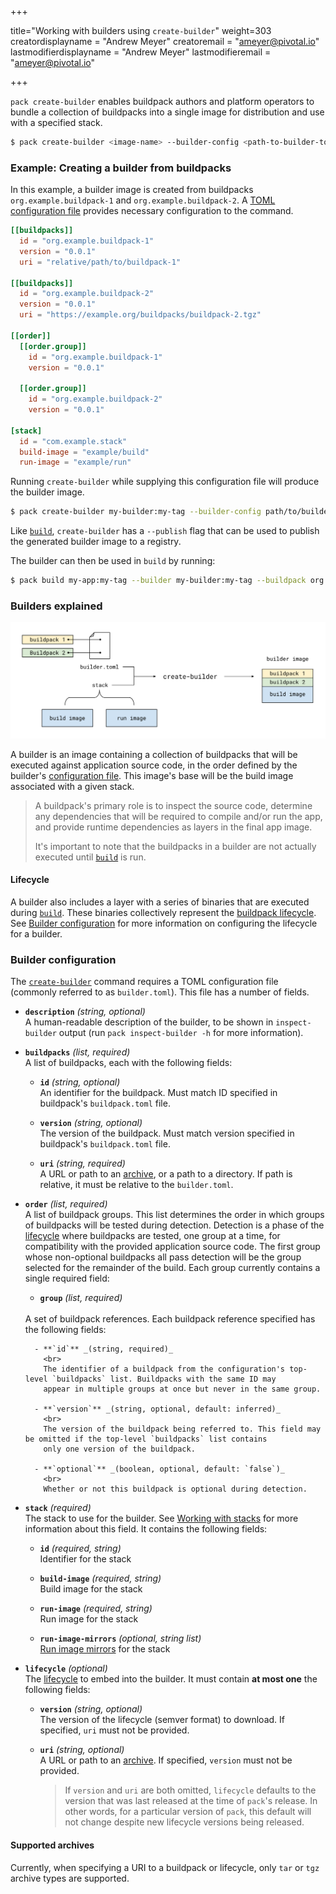 +++

title="Working with builders using `create-builder`"
weight=303
creatordisplayname = "Andrew Meyer"
creatoremail = "ameyer@pivotal.io"
lastmodifierdisplayname = "Andrew Meyer"
lastmodifieremail = "ameyer@pivotal.io"

+++

`pack create-builder` enables buildpack authors and platform operators to bundle a collection of buildpacks into a
single image for distribution and use with a specified stack.

```bash
$ pack create-builder <image-name> --builder-config <path-to-builder-toml>
```

### Example: Creating a builder from buildpacks

In this example, a builder image is created from buildpacks `org.example.buildpack-1` and `org.example.buildpack-2`.
A [TOML configuration file](#builder-configuration) provides necessary configuration to the command.

```toml
[[buildpacks]]
  id = "org.example.buildpack-1"
  version = "0.0.1"
  uri = "relative/path/to/buildpack-1"

[[buildpacks]]
  id = "org.example.buildpack-2"
  version = "0.0.1"
  uri = "https://example.org/buildpacks/buildpack-2.tgz"

[[order]]
  [[order.group]]
    id = "org.example.buildpack-1"
    version = "0.0.1"
  
  [[order.group]]
    id = "org.example.buildpack-2"
    version = "0.0.1"

[stack]
  id = "com.example.stack"
  build-image = "example/build"
  run-image = "example/run"
```

Running `create-builder` while supplying this configuration file will produce the builder image.

```bash
$ pack create-builder my-builder:my-tag --builder-config path/to/builder.toml
```

Like [`build`](/docs/using-pack/building-app), `create-builder` has a `--publish` flag that can be used to publish
the generated builder image to a registry.

The builder can then be used in `build` by running:

```bash
$ pack build my-app:my-tag --builder my-builder:my-tag --buildpack org.example.buildpack-1
```

### Builders explained

![create-builder diagram](/docs/using-pack/create-builder.svg)

A builder is an image containing a collection of buildpacks that will be executed against application source code, in
the order defined by the builder's [configuration file](#builder-configuration). This image's base will be the build
image associated with a given stack.

> A buildpack's primary role is to inspect the source code, determine any
> dependencies that will be required to compile and/or run the app, and provide runtime dependencies as layers in the
> final app image. 
> 
> It's important to note that the buildpacks in a builder are not actually executed until
> [`build`](/docs/using-pack/building-app/#building-explained) is run.

#### Lifecycle

A builder also includes a layer with a series of binaries that are executed during [`build`](/docs/using-pack/building-app/#building-explained).
These binaries collectively represent the [buildpack lifecycle](https://github.com/buildpack/lifecycle#lifecycle). See
[Builder configuration](#builder-configuration) for more information on configuring the lifecycle for a builder.

### Builder configuration

The [`create-builder`](/docs/using-pack/working-with-builders) command requires a TOML configuration file (commonly
referred to as `builder.toml`). This file has a number of fields.

- **`description`** _(string, optional)_
  <br>
  A human-readable description of the builder, to be shown in `inspect-builder` output
  (run `pack inspect-builder -h` for more information).

- **`buildpacks`** _(list, required)_
  <br>
  A list of buildpacks, each with the following fields:
  
  - **`id`** _(string, optional)_
    <br>
    An identifier for the buildpack. Must match ID specified in buildpack's `buildpack.toml` file.
    
  - **`version`** _(string, optional)_
    <br>
    The version of the buildpack. Must match version specified in buildpack's `buildpack.toml` file.
    
  - **`uri`** _(string, required)_
    <br>
    A URL or path to an [archive](#supported-archives), or a path to a directory. If path is relative, it must be relative to the `builder.toml`.

- **`order`** _(list, required)_
  <br>
  A list of buildpack groups. This list determines the order in which groups of buildpacks
  will be tested during detection. Detection is a phase of the [lifecycle](#lifecycle) where
  buildpacks are tested, one group at a time, for compatibility with the provided application source code. The first
  group whose non-optional buildpacks all pass detection will be the group selected for the remainder of the build. Each
  group currently contains a single required field:
  
    - **`group`** _(list, required)_
    <br>
    A set of buildpack references. Each buildpack reference specified has the following fields:
    
        - **`id`** _(string, required)_
          <br>
          The identifier of a buildpack from the configuration's top-level `buildpacks` list. Buildpacks with the same ID may
          appear in multiple groups at once but never in the same group.
        
        - **`version`** _(string, optional, default: inferred)_
          <br>
          The version of the buildpack being referred to. This field may be omitted if the top-level `buildpacks` list contains
          only one version of the buildpack.
        
        - **`optional`** _(boolean, optional, default: `false`)_
          <br>
          Whether or not this buildpack is optional during detection.
 
- **`stack`** _(required)_
  <br>
  The stack to use for the builder. See [Working with stacks](/docs/using-pack/stacks) for more information about this field. It
  contains the following fields:
  
  - **`id`** _(required, string)_
    <br>
    Identifier for the stack
  
  - **`build-image`** _(required, string)_
    <br>
    Build image for the stack
  
  - **`run-image`** _(required, string)_
    <br>
    Run image for the stack
  
  - **`run-image-mirrors`** _(optional, string list)_
    <br>
    [Run image mirrors](/docs/using-pack/stacks#run-image-mirrors) for the stack

- **`lifecycle`** _(optional)_
  <br>
  The [lifecycle](#lifecycle) to embed into the builder. It must contain **at most one** the following fields:
  
  - **`version`** _(string, optional)_
    <br>
    The version of the lifecycle (semver format) to download. If specified, `uri` must not be provided.
   
  - **`uri`** _(string, optional)_
    <br>
     A URL or path to an [archive](#supported-archives). If specified, `version` must not be provided.

    > If `version` and `uri` are both omitted, `lifecycle` defaults to the version that was last released
    > at the time of `pack`'s release. In other words, for a particular version of `pack`, this default
    > will not change despite new lifecycle versions being released.
  
#### Supported archives

Currently, when specifying a URI to a buildpack or lifecycle, only `tar` or `tgz` archive types are supported.

